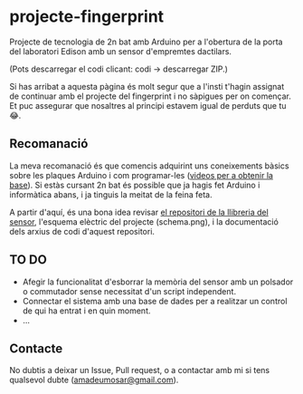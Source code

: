 # projecte-fingerprint
Projecte de tecnologia de 2n bat amb Arduino per a l'obertura de la porta del laboratori Edison amb un sensor d'empremtes dactilars.

(Pots descarregar el codi clicant: codi -> descarregar ZIP.)

Si has arribat a aquesta pàgina és molt segur que a l'insti t'hagin assignat de continuar amb el projecte del fingerprint i no sàpigues per on començar. Et puc assegurar que nosaltres al principi estavem igual de perduts que tu :joy:.

## Recomanació
La meva recomanació és que comencis adquirint uns coneixements bàsics sobre les plaques Arduino i com programar-les ([videos per a obtenir la base](https://youtube.com/playlist?list=PLGs0VKk2DiYw-L-RibttcvK-WBZm8WLEP)). Si estàs cursant 2n bat és possible que ja hagis fet Arduino i informàtica abans, i ja tinguis la meitat de la feina feta.

A partir d'aquí, és una bona idea revisar [el repositori de la llibreria del sensor](https://github.com/adafruit/Adafruit-Fingerprint-Sensor-Library), l'esquema elèctric del projecte (schema.png), i la documentació dels arxius de codi d'aquest repositori.

## TO DO
* Afegir la funcionalitat d'esborrar la memòria del sensor amb un polsador o commutador sense necessitat d'un script independent.
* Connectar el sistema amb una base de dades per a realitzar un control de qui ha entrat i en quin moment.
* ...

## Contacte
No dubtis a deixar un Issue, Pull request, o a contactar amb mi si tens qualsevol dubte (amadeumosar@gmail.com).
